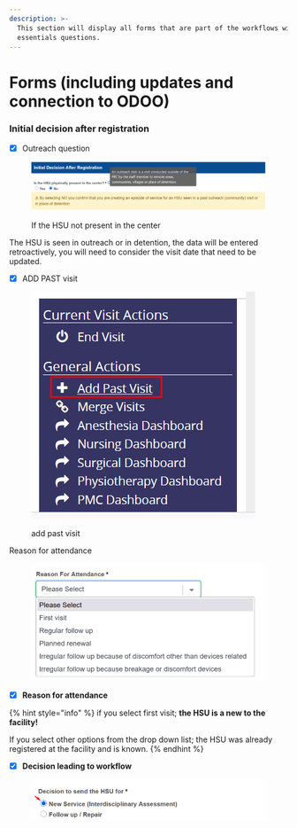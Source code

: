 ```yaml
---
description: >-
  This section will display all forms that are part of the workflows with the
  essentials questions.
---
```


# Forms (including updates and connection to ODOO)

### Initial decision after registration&#x20;

* [x] Outreach question

<figure><img src="../../../.gitbook/assets/image (253).png" alt=""><figcaption><p>If the HSU not present in the center</p></figcaption></figure>

The HSU is seen in outreach or in detention, the data will be entered retroactively, you will need to consider the visit date that need to be updated.&#x20;

* [x] ADD PAST visit

<figure><img src="../../../.gitbook/assets/image (254).png" alt=""><figcaption><p>add past visit</p></figcaption></figure>

Reason for attendance&#x20;

<figure><img src="../../../.gitbook/assets/image (257).png" alt=""><figcaption></figcaption></figure>

* [x] **Reason for attendance**

{% hint style="info" %}
if you select first visit; **the HSU is a new to the facility!**&#x20;

If you select other options from the drop down list; the HSU was already registered at the facility and is known.
{% endhint %}



* [x] **Decision leading to workflow**&#x20;

<figure><img src="../../../.gitbook/assets/image (259).png" alt=""><figcaption></figcaption></figure>

